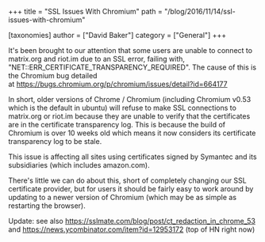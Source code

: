 +++
title = "SSL Issues With Chromium"
path = "/blog/2016/11/14/ssl-issues-with-chromium"

[taxonomies]
author = ["David Baker"]
category = ["General"]
+++

It's been brought to our attention that some users are unable to connect to matrix.org and riot.im due to an SSL error, failing with, "NET::ERR_CERTIFICATE_TRANSPARENCY_REQUIRED". The cause of this is the Chromium bug detailed at <a href="https://bugs.chromium.org/p/chromium/issues/detail?id=664177">https://bugs.chromium.org/p/chromium/issues/detail?id=664177</a>

In short, older versions of Chrome / Chromium (including Chromium v0.53 which is the default in ubuntu) will refuse to make SSL connections to matrix.org or riot.im because they are unable to verify that the certificates are in the certificate transparency log. This is because the build of Chromium is over 10 weeks old which means it now considers its certificate transparency log to be stale.

This issue is affecting all sites using certificates signed by Symantec and its subsidiaries (which includes amazon.com).

There's little we can do about this, short of completely changing our SSL certificate provider, but for users it should be fairly easy to work around by updating to a newer version of Chromium (which may be as simple as restarting the browser).

Update: see also <a href="https://sslmate.com/blog/post/ct_redaction_in_chrome_53">https://sslmate.com/blog/post/ct_redaction_in_chrome_53</a> and <a href="https://news.ycombinator.com/item?id=12953172">https://news.ycombinator.com/item?id=12953172</a> (top of HN right now)

